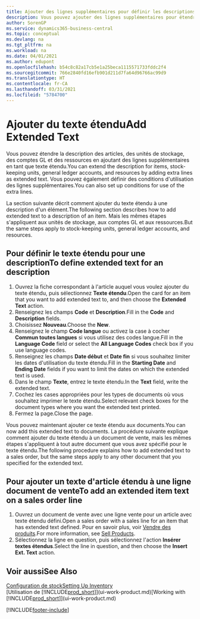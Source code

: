 ```yaml
---
title: Ajouter des lignes supplémentaires pour définir les descriptions étendues
description: Vous pouvez ajouter des lignes supplémentaires pour étendre le texte standard qui décrit un article, un compte du grand livre et d'autres données.
author: SorenGP
ms.service: dynamics365-business-central
ms.topic: conceptual
ms.devlang: na
ms.tgt_pltfrm: na
ms.workload: na
ms.date: 04/01/2021
ms.author: edupont
ms.openlocfilehash: b54c8c82a17cb5e1a25beca1115571733fddc2f4
ms.sourcegitcommit: 766e2840fd16efb901d211d7fa64d96766ac99d9
ms.translationtype: HT
ms.contentlocale: fr-CA
ms.lasthandoff: 03/31/2021
ms.locfileid: "5784700"
---
```

# <a name="add-extended-text"></a><span data-ttu-id="27891-103">Ajouter du texte étendu</span><span class="sxs-lookup"><span data-stu-id="27891-103">Add Extended Text</span></span>

<span data-ttu-id="27891-104">Vous pouvez étendre la description des articles, des unités de stockage, des comptes GL et des ressources en ajoutant des lignes supplémentaires en tant que texte étendu.</span><span class="sxs-lookup"><span data-stu-id="27891-104">You can extend the description for items, stock-keeping units, general ledger accounts, and resources by adding extra lines as extended text.</span></span> <span data-ttu-id="27891-105">Vous pouvez également définir des conditions d'utilisation des lignes supplémentaires.</span><span class="sxs-lookup"><span data-stu-id="27891-105">You can also set up conditions for use of the extra lines.</span></span>  

<span data-ttu-id="27891-106">La section suivante décrit comment ajouter du texte étendu à une description d'un élément.</span><span class="sxs-lookup"><span data-stu-id="27891-106">The following section describes how to add extended text to a description of an item.</span></span> <span data-ttu-id="27891-107">Mais les mêmes étapes s'appliquent aux unités de stockage, aux comptes GL et aux ressources.</span><span class="sxs-lookup"><span data-stu-id="27891-107">But the same steps apply to stock-keeping units, general ledger accounts, and resources.</span></span>  

## <a name="to-define-extended-text-for-an-description"></a><span data-ttu-id="27891-108">Pour définir le texte étendu pour une description</span><span class="sxs-lookup"><span data-stu-id="27891-108">To define extended text for an description</span></span>

1. <span data-ttu-id="27891-109">Ouvrez la fiche correspondant à l'article auquel vous voulez ajouter du texte étendu, puis sélectionnez **Texte étendu**.</span><span class="sxs-lookup"><span data-stu-id="27891-109">Open the card for an item that you want to add extended text to, and then choose the **Extended Text** action.</span></span>
2. <span data-ttu-id="27891-110">Renseignez les champs **Code** et **Description**.</span><span class="sxs-lookup"><span data-stu-id="27891-110">Fill in the **Code** and **Description** fields.</span></span>
3. <span data-ttu-id="27891-111">Choisissez **Nouveau**.</span><span class="sxs-lookup"><span data-stu-id="27891-111">Choose the **New**.</span></span>
4. <span data-ttu-id="27891-112">Renseignez le champ **Code langue** ou activez la case à cocher **Commun toutes langues** si vous utilisez des codes langue.</span><span class="sxs-lookup"><span data-stu-id="27891-112">Fill in the **Language Code** field or select the **All Language Codes** check box if you use language codes.</span></span>
5. <span data-ttu-id="27891-113">Renseignez les champs **Date début** et **Date fin** si vous souhaitez limiter les dates d'utilisation du texte étendu.</span><span class="sxs-lookup"><span data-stu-id="27891-113">Fill in the **Starting Date** and **Ending Date** fields if you want to limit the dates on which the extended text is used.</span></span>
6. <span data-ttu-id="27891-114">Dans le champ **Texte**, entrez le texte étendu.</span><span class="sxs-lookup"><span data-stu-id="27891-114">In the **Text** field, write the extended text.</span></span>
7. <span data-ttu-id="27891-115">Cochez les cases appropriées pour les types de documents où vous souhaitez imprimer le texte étendu.</span><span class="sxs-lookup"><span data-stu-id="27891-115">Select relevant check boxes for the document types where you want the extended text printed.</span></span>
8. <span data-ttu-id="27891-116">Fermez la page.</span><span class="sxs-lookup"><span data-stu-id="27891-116">Close the page.</span></span>

<span data-ttu-id="27891-117">Vous pouvez maintenant ajouter ce texte étendu aux documents.</span><span class="sxs-lookup"><span data-stu-id="27891-117">You can now add this extended text to documents.</span></span> <span data-ttu-id="27891-118">La procédure suivante explique comment ajouter du texte étendu à un document de vente, mais les mêmes étapes s'appliquent à tout autre document que vous avez spécifié pour le texte étendu.</span><span class="sxs-lookup"><span data-stu-id="27891-118">The following procedure explains how to add extended text to a sales order, but the same steps apply to any other document that you specified for the extended text.</span></span>  

## <a name="to-add-an-extended-item-text-on-a-sales-order-line"></a><span data-ttu-id="27891-119">Pour ajouter un texte d'article étendu à une ligne document de vente</span><span class="sxs-lookup"><span data-stu-id="27891-119">To add an extended item text on a sales order line</span></span>

1. <span data-ttu-id="27891-120">Ouvrez un document de vente avec une ligne vente pour un article avec texte étendu défini.</span><span class="sxs-lookup"><span data-stu-id="27891-120">Open a sales order with a sales line for an item that has extended text defined.</span></span> <span data-ttu-id="27891-121">Pour en savoir plus, voir [Vendre des produits](sales-how-sell-products.md).</span><span class="sxs-lookup"><span data-stu-id="27891-121">For more information, see [Sell Products](sales-how-sell-products.md).</span></span>
2. <span data-ttu-id="27891-122">Sélectionnez la ligne en question, puis sélectionnez l'action **Insérer textes étendus**.</span><span class="sxs-lookup"><span data-stu-id="27891-122">Select the line in question, and then choose the **Insert Ext. Text** action.</span></span>

## <a name="see-also"></a><span data-ttu-id="27891-123">Voir aussi</span><span class="sxs-lookup"><span data-stu-id="27891-123">See Also</span></span>

[<span data-ttu-id="27891-124">Configuration de stock</span><span class="sxs-lookup"><span data-stu-id="27891-124">Setting Up Inventory</span></span>](inventory-setup-inventory.md)  
<span data-ttu-id="27891-125">[Utilisation de [!INCLUDE[prod_short](includes/prod_short.md)]](ui-work-product.md)</span><span class="sxs-lookup"><span data-stu-id="27891-125">[Working with [!INCLUDE[prod_short](includes/prod_short.md)]](ui-work-product.md)</span></span>


[!INCLUDE[footer-include](includes/footer-banner.md)]